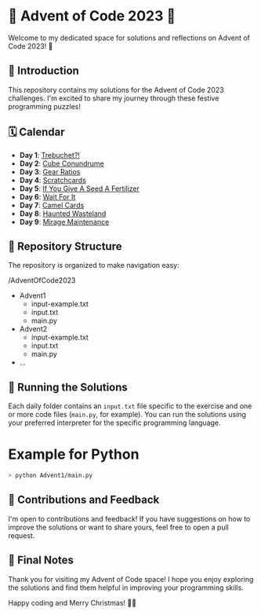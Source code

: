 # 🎄 Advent of Code 2023 🎅

Welcome to my dedicated space for solutions and reflections on Advent of Code 2023! 🌟

## 🚀 Introduction

This repository contains my solutions for the Advent of Code 2023 challenges. I'm excited to share my journey through these festive programming puzzles!

## 🗓️ Calendar

- **Day 1**: [Trebuchet?!](https://adventofcode.com/2023/day/1)
- **Day 2**: [Cube Conundrume](https://adventofcode.com/2023/day/2)
- **Day 3**: [Gear Ratios](https://adventofcode.com/2023/day/3)
- **Day 4**: [Scratchcards](https://adventofcode.com/2023/day/4)
- **Day 5**: [If You Give A Seed A Fertilizer](https://adventofcode.com/2023/day/5)
- **Day 6**: [Wait For It](https://adventofcode.com/2023/day/6)
- **Day 7**: [Camel Cards](https://adventofcode.com/2023/day/7)
- **Day 8**: [Haunted Wasteland](https://adventofcode.com/2023/day/8)
- **Day 9**: [Mirage Maintenance](https://adventofcode.com/2023/day/9)
<!--
- **Day 10**: [Wait For It](https://adventofcode.com/2023/day/10)
- **Day 11**: [Wait For It](https://adventofcode.com/2023/day/11)
- **Day 12**: [Wait For It](https://adventofcode.com/2023/day/12)
- **Day 13**: [Wait For It](https://adventofcode.com/2023/day/13)
- **Day 14**: [Wait For It](https://adventofcode.com/2023/day/14)
- **Day 15**: [Wait For It](https://adventofcode.com/2023/day/15)
- **Day 16**: [Wait For It](https://adventofcode.com/2023/day/16)
- **Day 17**: [Wait For It](https://adventofcode.com/2023/day/17)
- **Day 18**: [Wait For It](https://adventofcode.com/2023/day/18)
- **Day 19**: [Wait For It](https://adventofcode.com/2023/day/19)
- **Day 20**: [Wait For It](https://adventofcode.com/2023/day/20)
- **Day 21**: [Wait For It](https://adventofcode.com/2023/day/21)
- **Day 22**: [Wait For It](https://adventofcode.com/2023/day/22)
- **Day 23**: [Wait For It](https://adventofcode.com/2023/day/23)
- **Day 24**: [Wait For It](https://adventofcode.com/2023/day/24)
- **Day 25**: [Wait For It](https://adventofcode.com/2023/day/25)
 -->
## 📂 Repository Structure

The repository is organized to make navigation easy:

/AdventOfCode2023

- Advent1
  - input-example.txt
  - input.txt
  - main.py
- Advent2
  - input-example.txt
  - input.txt
  - main.py
- ...

## 🤖 Running the Solutions

Each daily folder contains an `input.txt` file specific to the exercise and one or more code files (`main.py`, for example). You can run the solutions using your preferred interpreter for the specific programming language.

# Example for Python

```bash
> python Advent1/main.py
```

## 🎁 Contributions and Feedback

I'm open to contributions and feedback! If you have suggestions on how to improve the solutions or want to share yours, feel free to open a pull request.

## 📜 Final Notes

Thank you for visiting my Advent of Code space! I hope you enjoy exploring the solutions and find them helpful in improving your programming skills.

Happy coding and Merry Christmas! 🎁🎉
